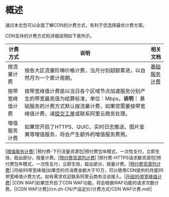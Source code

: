 # 概述

通过本文您可以全面了解CDN的计费方式，有利于您选择最优计费方案。

CDN支持的计费方式和详细说明如下表所示。

|计费方式|说明|相关文档|
|----|--|----|
|按流量计费|按各大区流量阶梯价格计费，当月分别超额累进，以自然月为一个累计周期。|[基础服务计费](/cn.zh-CN/产品定价/计费方式/基础服务计费.md)|
|按带宽峰值计费|按带宽峰值计费是以当日各个区域节点加速服务分别产生的带宽最高值为结算标准，单位：Mbps。**说明：** 基础服务的计费方式默认按流量计费，如果您需要按带宽峰值计费，请[提交工单](https://selfservice.console.aliyun.com/ticket/createIndex)或联系阿里云商务处理。 |
|增值服务计费|如果您开启了HTTPS、QUIC、实时日志推送、图片鉴黄等增值服务，将会产生额外的增值服务费用。

|[增值服务计费](/cn.zh-CN/产品定价/计费方式/增值服务计费.md)|
|预付费-下行流量资源包|预付费包年模式，一次性支付，立即生效，超出部分，按量计费。|[预付费资源包计费](/cn.zh-CN/产品定价/计费方式/预付费资源包计费.md)|
|预付费-HTTPS请求数资源包|预付费包年模式，一次性支付，立即生效，超出部分，按量计费。|[预付费资源包计费](/cn.zh-CN/产品定价/计费方式/预付费资源包计费.md)|
|月结95带宽峰值|如果您的月消费金额大于10万，可以使用CDN提供的月度95带宽峰值计费方式。如有需求欢迎联系阿里云商务洽谈接入。|[月结95带宽峰值计费](/cn.zh-CN/产品定价/计费方式/月结95带宽峰值计费.md)|
|CDN WAF|如果您开启了CDN WAF功能，将会根据WAF功能的请求次数计费。|[CDN WAF计费](/cn.zh-CN/产品定价/计费方式/CDN WAF计费.md)|

